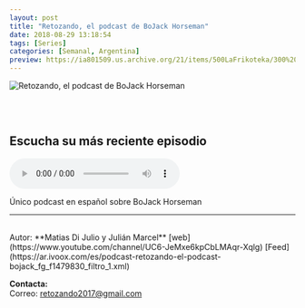 ```yaml
---
layout: post
title: "Retozando, el podcast de BoJack Horseman"
date: 2018-08-29 13:18:54
tags: [Series]
categories: [Semanal, Argentina]
preview: https://ia801509.us.archive.org/21/items/500LaFrikoteka/300%20avatar%20-%20Matias%20Di%20Julio.png
---
```


![Retozando, el podcast de BoJack Horseman](https://ia801509.us.archive.org/21/items/500LaFrikoteka/400%20avatar%20-%20Matias%20Di%20Julio.png)

<br/>
<br/>

## Escucha su más reciente episodio

<!--reproductor-feed=https://ar.ivoox.com/es/podcast-retozando-el-podcast-bojack_fg_f1479830_filtro_1.xml-->
<!--reproductor-start-->
<audio id="audio" preload="auto" controls="" src="http://www.ivoox.com/retozando-039-el-podcast-bojack-horseman_mf_28156347_feed_1.mp3"></audio>
<!--reproductor-end-->

Único podcast en español sobre BoJack Horseman

_ _ _

<br>
Autor: **Matias Di Julio y Julián Marcel**  
[web](https://www.youtube.com/channel/UC6-JeMxe6kpCbLMAqr-Xqlg)  
[Feed](https://ar.ivoox.com/es/podcast-retozando-el-podcast-bojack_fg_f1479830_filtro_1.xml)  


**Contacta:**  
Correo: [retozando2017@gmail.com](mailto:retozando2017@gmail.com)  


